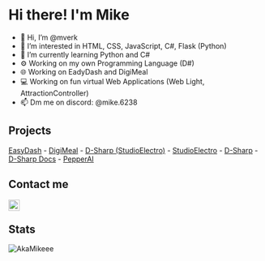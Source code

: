 # Hi there! I'm Mike

- 👋 Hi, I’m @mverk
- 👀 I’m interested in HTML, CSS, JavaScript, C#, Flask (Python)
- 🌱 I’m currently learning Python and C#
- ⚙ Working on my own Programming Language (D#)
- 🌐 Working on EadyDash and DigiMeal
- 💻 Working on fun virtual Web Applications (Web Light, AttractionController)
- 📫 Dm me on discord: @mike.6238

## Projects
[EasyDash](https://studio-electro.nl/easydash) - 
[DigiMeal](https://studio-electro.nl/digimeal) - 
[D-Sharp (StudioElectro)](https://studio-electro.nl/dsharp) - 
[StudioElectro](https://studio-electro.nl) -
[D-Sharp](https://dsharp.net) -
[D-Sharp Docs](https://akamikeee.gitbook.io/dsharp) -
[PepperAI](https://pepper-ai.space)

## Contact me
[<img align="left" alt="Discord" width="22px" src="https://www.freeiconspng.com/uploads/discord-black-icon-1.png" />](https://discord.com/users/719880130280816730)
<br>


## Stats
<p><img align="center" src="https://github-profile-summary-cards.vercel.app/api/cards/profile-details?username=AkaMikeee&theme=vue" alt="AkaMikeee" /></p>
